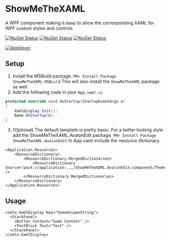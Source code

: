 # ShowMeTheXAML
A WPF component making it easy to show the corresponding XAML for WPF custom styles and controls

[![NuGet Status](http://img.shields.io/nuget/v/ShowMeTheXAML.svg?style=flat&label=ShowMeTheXAML)](https://www.nuget.org/packages/ShowMeTheXAML/)
[![NuGet Status](http://img.shields.io/nuget/v/ShowMeTheXAML.MSBuild.svg?style=flat&label=ShowMeTheXAML.MSBuild)](https://www.nuget.org/packages/ShowMeTheXAML.MSBuild/)
[![NuGet Status](http://img.shields.io/nuget/v/ShowMeTheXAML.AvalonEdit.svg?style=flat&label=ShowMeTheXAML.AvalonEdit)](https://www.nuget.org/packages/ShowMeTheXAML.AvalonEdit/)

[![AppVeyor](https://img.shields.io/appveyor/ci/Keboo/showmethexaml.svg)](https://ci.appveyor.com/project/Keboo/showmethexaml)

## Setup
1. Install the MSBuild package. `PM> Install-Package ShowMeTheXAML.MSBuild` This will also install the `ShowMeTheXAML` package as well.
2. Add the following code in your `App.xaml.cs`
```C#
protected override void OnStartup(StartupEventArgs e)
{
    XamlDisplay.Init();
    base.OnStartup(e);
}
```
3. (Optional) The default template is pretty basic. For a better looking style add the ShowMeTheXAML.AvalonEdit package. `PM> Install-Package ShowMeTheXAML.AvalonEdit`
In App.xaml include the resource dictionary.
```XAML
<Application.Resources>
    <ResourceDictionary>
        <ResourceDictionary.MergedDictionaries>
            <ResourceDictionary Source="pack://application:,,,/ShowMeTheXAML.AvalonEdit;component/Themes/xamldisplayer.xaml" />
        </ResourceDictionary.MergedDictionaries>
    </ResourceDictionary>
</Application.Resources>
```

## Usage
```XAML
<smtx:XamlDisplay Key="SomeUniqueString">
  <StackPanel>
    <Button Content="Some Content" />
    <TextBlock Text="Text" />
  </StackPanel>
</smtx:XamlDisplay>
```

